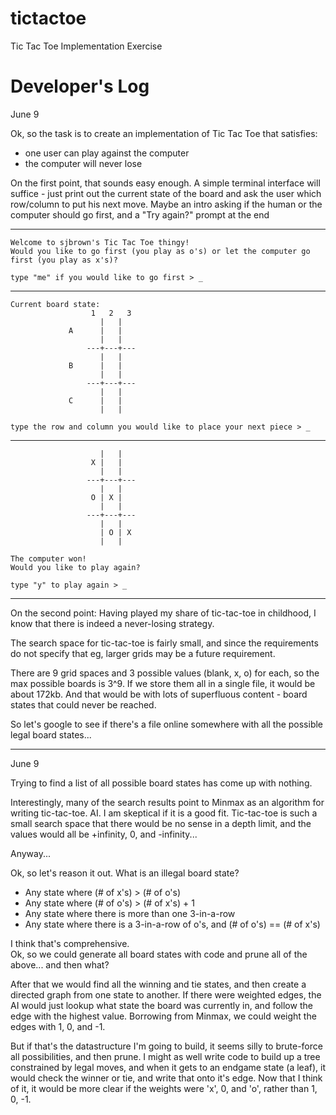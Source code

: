 tictactoe
=========

Tic Tac Toe Implementation Exercise

Developer's Log
===============


June 9

Ok, so the task is to create an implementation of Tic Tac Toe that satisfies:
 * one user can play against the computer
 * the computer will never lose

On the first point, that sounds easy enough.  A simple terminal interface
will suffice - just print out the current state of the board and ask the user
which row/column to put his next move.  Maybe an intro asking if the human
or the computer should go first, and a "Try again?" prompt at the end

----

    Welcome to sjbrown's Tic Tac Toe thingy!
    Would you like to go first (you play as o's) or let the computer go
    first (you play as x's)?
    
    type "me" if you would like to go first > _

----

    Current board state:
                      1   2   3
                        |   |   
                 A      |   |   
                        |   |   
                     ---+---+---
                        |   |   
                 B      |   |   
                        |   |   
                     ---+---+---
                        |   |   
                 C      |   |   
                        |   |   

    type the row and column you would like to place your next piece > _

----
    
                        |   |   
                      X |   |   
                        |   |   
                     ---+---+---
                        |   |   
                      O | X |   
                        |   |   
                     ---+---+---
                        |   |   
                        | O | X 
                        |   |   

    The computer won!
    Would you like to play again?
    
    type "y" to play again > _
    
----

On the second point:
Having played my share of tic-tac-toe in childhood, I know that there is indeed
a never-losing strategy.

The search space for tic-tac-toe is fairly small, and since the requirements
do not specify that eg, larger grids may be a future requirement.

There are 9 grid spaces and 3 possible values (blank, x, o) for each, so the
max possible boards is 3^9.  If we store them all in a single file, it would be
about 172kb. And that would be with lots of superfluous content - board states
that could never be reached.

So let's google to see if there's a file online somewhere with all the possible 
legal board states...

----

June 9

Trying to find a list of all possible board states has come up with nothing.

Interestingly, many of the search results point to Minmax as an algorithm for 
writing tic-tac-toe. AI.  I am skeptical if it is a good fit.  Tic-tac-toe is
such a small search space that there would be no sense in a depth limit, and
the values would all be +infinity, 0, and -infinity...

Anyway...

Ok, so let's reason it out.  What is an illegal board state?
 * Any state where (# of x's) > (# of o's)
 * Any state where (# of o's) > (# of x's) + 1
 * Any state where there is more than one 3-in-a-row
 * Any state where there is a 3-in-a-row of o's, and (# of o's) == (# of x's)

I think that's comprehensive.  
Ok, so we could generate all board states with code and prune all of 
the above... and then what?

After that we would find all the winning and tie states, and then create a 
directed graph from one state to another.  If there were weighted edges, the
AI would just lookup what state the board was currently in, and follow the
edge with the highest value.  Borrowing from Minmax, we could weight the edges
with 1, 0, and -1.

But if that's the datastructure I'm going to build, it seems silly to
brute-force all possibilities, and then prune.  I might as well write code
to build up a tree constrained by legal moves, and when it gets to an endgame
state (a leaf), it would check the winner or tie, and write that onto it's
edge.  Now that I think of it, it would be more clear if the weights were
'x', 0, and 'o', rather than 1, 0, -1.
